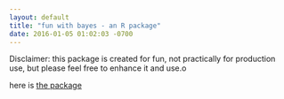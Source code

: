 ```yaml
---
layout: default
title: "fun with bayes - an R package"
date: 2016-01-05 01:02:03 -0700
---
```

Disclaimer: this package is created for fun, not practically for production use, but please feel free to enhance it and use.o

here is [the package][1]  

[1]: http://github.com/MikeXL/bayes "bayes package"
